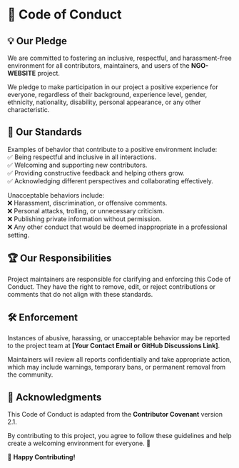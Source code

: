 # 📜 Code of Conduct

## 💡 Our Pledge  
We are committed to fostering an inclusive, respectful, and harassment-free environment for all contributors, maintainers, and users of the **NGO-WEBSITE** project.  

We pledge to make participation in our project a positive experience for everyone, regardless of their background, experience level, gender, ethnicity, nationality, disability, personal appearance, or any other characteristic.

## 🤝 Our Standards  
Examples of behavior that contribute to a positive environment include:  
✅ Being respectful and inclusive in all interactions.  
✅ Welcoming and supporting new contributors.  
✅ Providing constructive feedback and helping others grow.  
✅ Acknowledging different perspectives and collaborating effectively.  

Unacceptable behaviors include:  
❌ Harassment, discrimination, or offensive comments.  
❌ Personal attacks, trolling, or unnecessary criticism.  
❌ Publishing private information without permission.  
❌ Any other conduct that would be deemed inappropriate in a professional setting.  

## 🏆 Our Responsibilities  
Project maintainers are responsible for clarifying and enforcing this Code of Conduct. They have the right to remove, edit, or reject contributions or comments that do not align with these standards.  

## 🛠️ Enforcement  
Instances of abusive, harassing, or unacceptable behavior may be reported to the project team at **[Your Contact Email or GitHub Discussions Link]**.  

Maintainers will review all reports confidentially and take appropriate action, which may include warnings, temporary bans, or permanent removal from the community.  

## 📜 Acknowledgments  
This Code of Conduct is adapted from the **Contributor Covenant** version 2.1.  

By contributing to this project, you agree to follow these guidelines and help create a welcoming environment for everyone. 💙  

🚀 **Happy Contributing!**  

